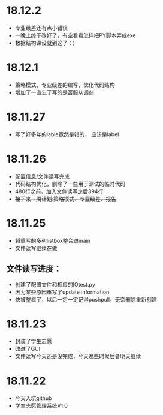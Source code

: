 # 18.12.2
* 专业级差还有点小错误
* 一晚上终于改好了，有空看看怎样把PY脚本弄成exe
* 数据结构课设就到这了：)

# 18.12.1
* 策略模式，专业级差的编写，优化代码结构
* 增加了一直忘了写的是否服从调剂

# 18.11.27
* 写了好多年的lable竟然是错的， 应该是label

# 18.11.26
* 配置信息/文件读写完成
* 代码结构优化，删除了一些用于测试的临时代码
* 480行之前，加入文件读写之后394行
* ~~接下来一周计划:策略模式、专业级差、报告~~

# 18.11.25
* 将重写的多列listbox整合进main
* 文件读写继续在做
## 文件读写进度：
* 	创建了配置文件和相应的IOtest.py
* 因为某些原因重写了update information
* 快被整疯了，以后一定一定记得pushpull，无奈删除重新创建

# 18.11.23
* 封装了学生志愿
* 改进了GUI
* 文件读写今天还是没完成，今天晚些时候后者明天继续

# 18.11.22
* 今天入坑github 
* 学生志愿管理系统V1.0
